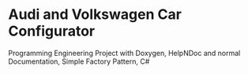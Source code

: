# Audi and Volkswagen Car Configurator
Programming Engineering Project with Doxygen, HelpNDoc and normal Documentation, Simple Factory Pattern, C#
